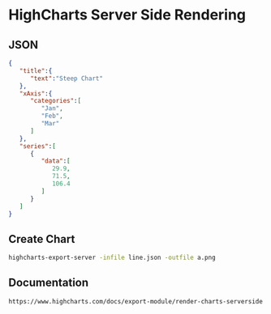 # HighCharts Server Side Rendering
## JSON
```json
{
   "title":{
      "text":"Steep Chart"
   },
   "xAxis":{
      "categories":[
         "Jan",
         "Feb",
         "Mar"
      ]
   },
   "series":[
      {
         "data":[
            29.9,
            71.5,
            106.4
         ]
      }
   ]
}
```
## Create Chart
```bash
highcharts-export-server -infile line.json -outfile a.png
```
## Documentation
```html
https://www.highcharts.com/docs/export-module/render-charts-serverside
```

